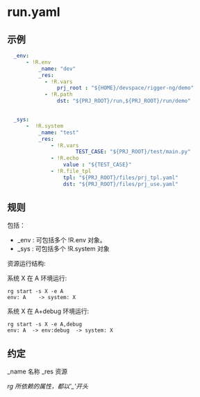 # run.yaml

## 示例
``` yaml
  _env:
      - !R.env
          _name: "dev"
          _res:
            - !R.vars
                prj_root : "${HOME}/devspace/rigger-ng/demo"
            - !R.path
                dst: "${PRJ_ROOT}/run,${PRJ_ROOT}/run/demo"


  _sys:
      -  !R.system
          _name: "test"
          _res:
              - !R.vars
                      TEST_CASE: "${PRJ_ROOT}/test/main.py"
              - !R.echo
                  value : "${TEST_CASE}"
              - !R.file_tpl
                  tpl: "${PRJ_ROOT}/files/prj_tpl.yaml"
                  dst: "${PRJ_ROOT}/files/prj_use.yaml"
```
## 规则
包括：
* _env  : 可包括多个 !R.env 对象。
* _sys :  可包括多个 !R.system 对象

资源运行结构:

  系统 X 在 A 环境运行:
  ```
  rg start -s X -e A
  env: A    -> system: X
  ```
  系统 X 在 A+debug 环境运行:
  ```
  rg start -s X -e A,debug
  env: A  -> env:debug  -> system: X
  ```

## 约定
_name  名称
_res   资源

*rg 所依赖的属性，都以'_'开头*

